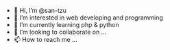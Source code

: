 - 👋 Hi, I’m @san-tzu
- 👀 I’m interested in web developing and programming
- 🌱 I’m currently learning php & python
- 💞️ I’m looking to collaborate on ...
- 📫 How to reach me ...

<!---
san-tzu/san-tzu is a ✨ special ✨ repository because its `README.md` (this file) appears on your GitHub profile.
You can click the Preview link to take a look at your changes.
--->
